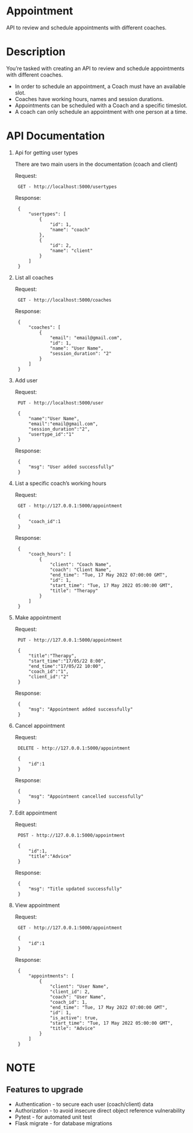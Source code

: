 # Appointment
API to review and schedule appointments with different coaches.

# Description

You’re tasked with creating an API to review and schedule appointments with different coaches.

- In order to schedule an appointment, a Coach must have an available slot.
- Coaches have working hours, names and session durations.
- Appointments can be scheduled with a Coach and a specific timeslot.
- A coach can only schedule an appointment with one person at a time.

# API Documentation

1. Api for getting user types

    There are two main users in the documentation (coach and client)

    Request:

        GET - http://localhost:5000/usertypes


    Response:

        {
            "usertypes": [
                {
                    "id": 1,
                    "name": "coach"
                },
                {
                    "id": 2,
                    "name": "client"
                }
            ]
        }

2. List all coaches

    Request:

        GET - http://localhost:5000/coaches

    Response: 

        {
            "coaches": [
                {
                    "email": "email@gmail.com",
                    "id": 1,
                    "name": "User Name",
                    "session_duration": "2"
                }
            ]
        }

3. Add user

    Request:

        PUT - http://localhost:5000/user

        {
            "name":"User Name",
            "email":"email@gmail.com",
            "session_duration":"2",
            "usertype_id":"1"
        }

    Response: 

        {
            "msg": "User added successfully"
        }

4. List a specific coach’s working hours

    Request:

        GET - http://127.0.0.1:5000/appointment

        {
            "coach_id":1
        }

    Response:
        
        {
            "coach_hours": [
                {
                    "client": "Coach Name",
                    "coach": "Client Name",
                    "end_time": "Tue, 17 May 2022 07:00:00 GMT",
                    "id": 1,
                    "start_time": "Tue, 17 May 2022 05:00:00 GMT",
                    "title": "Therapy"
                }
            ]
        }

5. Make appointment 

    Request:

        PUT - http://127.0.0.1:5000/appointment

        {
            "title":"Therapy",
            "start_time":"17/05/22 8:00",
            "end_time":"17/05/22 10:00",
            "coach_id":"1",
            "client_id":"2"
        }

    Response:

        {
            "msg": "Appointment added successfully"
        }        

7. Cancel appointment

    Request:

        DELETE - http://127.0.0.1:5000/appointment

        {
            "id":1
        }

    Response:

        {
            "msg": "Appointment cancelled successfully"
        }

8. Edit appointment

    Request:

        POST - http://127.0.0.1:5000/appointment

        {
            "id":1,
            "title":"Advice"
        }

    Response:

        {
            "msg": "Title updated successfully"
        }

    
9. View appointment

    Request:

        GET - http://127.0.0.1:5000/appointment

        {
            "id":1
        }

    Response:

        {
            "appointments": [
                {
                    "client": "User Name",
                    "client_id": 2,
                    "coach": "User Name",
                    "coach_id": 1,
                    "end_time": "Tue, 17 May 2022 07:00:00 GMT",
                    "id": 1,
                    "is_active": true,
                    "start_time": "Tue, 17 May 2022 05:00:00 GMT",
                    "title": "Advice"
                }
            ]
        }

# NOTE

## Features to upgrade

- Authentication - to secure each user (coach/client) data
- Authorization - to avoid insecure direct object reference vulnerability
- Pytest - for automated unit test
- Flask migrate - for database migrations
